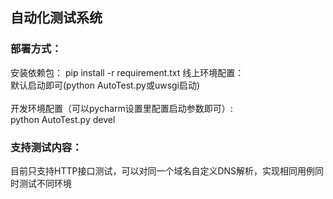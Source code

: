 ## 自动化测试系统

### 部署方式：
  安装依赖包： pip install -r requirement.txt
  线上环境配置：
  <br>
  默认启动即可(python AutoTest.py或uwsgi启动)
  <br>
  <br>
  开发环境配置（可以pycharm设置里配置启动参数即可）:
  <br>
  python AutoTest.py devel
  
### 支持测试内容：
目前只支持HTTP接口测试，可以对同一个域名自定义DNS解析，实现相同用例同时测试不同环境
